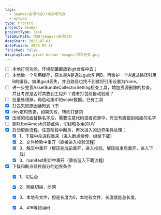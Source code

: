 ```yaml
---
tags:
  - SeaWar/杂项代办/7月杂项代办
  - mytodo
type: Project
project: SeaWar
projectType: Task
fileDirPath: 项目/SeaWar/杂项代办
dateStart: 2025-07-01
dateFinish: 2025-07-31
finished: false
displayIcon: pixel-banner-images/项目任务.png
---
```

- [ ] 本地打包功能，环境配置都放到git仓库中去；
- [ ] 本地做一个引用缓存，原本是A是通过guid引用B，再维护一个A通过路径引用B的缓存。如果guid丢失，并且路径也找不到就将引用设置为None。
- [ ] 进一步完善AssetBundleCollectorSetting检查工具，增加资源删除的检查。并且考虑是否将其放到工程外？或者打包前自动创建？
- [ ] 批量处理掉，角色动画中的scale数据。已有工具
- [x] 打包失败原因通知到飞书
- [x] dev定时热更，如果失败，转而打整包
- [x] 压缩的动画替换名字后，需要注意代码或者资源中，有没有直接到动画的名字
- [ ] 剔除fbx中mesh的顶点色，切线和多余的UV
- [x] 启动更新流程，任意阶段中断后，再次进入的边界条件处理：
	- [x] 1、下载中杀进程重来（进入断点续传，继续下载）
	- [x] 2、文件检验中重开（直接进入校验流程）
	- [x] 3、解压中重开（解压完成前重开，进入校验。解压结束后重开，进入下载）
	- [x] 3、manifest刷新中重开（重新進入下載流程）
- [x] 下载和断点续传部分的边界条件
	- [x] 1、切后台
	- [x] 2、网络切换，弱网
	- [x] 3、本地有文件，但是长度为0，本地有文件，长度就是总长度。
	- [x] 4、416等错误码



